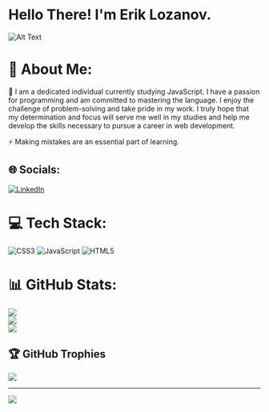 # Hello There! I'm Erik Lozanov.

![Alt Text](https://media4.giphy.com/media/qgQUggAC3Pfv687qPC/giphy.gif)

# 💫 About Me:
🌱 I am a dedicated individual currently studying JavaScript. I have a passion for programming and am committed to mastering the language. I enjoy the challenge of problem-solving and take pride in my work. I truly hope that my determination and focus will serve me well in my studies and help me develop the skills necessary to pursue a career in web development.<br>

⚡ Making mistakes are an essential part of learning.


## 🌐 Socials:
[![LinkedIn](https://img.shields.io/badge/LinkedIn-%230077B5.svg?logo=linkedin&logoColor=white)](https://linkedin.com/in/erik-lozanov-4a2649255) 

# 💻 Tech Stack:
![CSS3](https://img.shields.io/badge/css3-%231572B6.svg?style=for-the-badge&logo=css3&logoColor=white) ![JavaScript](https://img.shields.io/badge/javascript-%23323330.svg?style=for-the-badge&logo=javascript&logoColor=%23F7DF1E) ![HTML5](https://img.shields.io/badge/html5-%23E34F26.svg?style=for-the-badge&logo=html5&logoColor=white)
# 📊 GitHub Stats:
![](https://github-readme-stats.vercel.app/api?username=ErikLozanov&theme=dark&hide_border=true&include_all_commits=false&count_private=false)<br/>
![](https://github-readme-streak-stats.herokuapp.com/?user=ErikLozanov&theme=dark&hide_border=true)<br/>
![](https://github-readme-stats.vercel.app/api/top-langs/?username=ErikLozanov&theme=dark&hide_border=true&include_all_commits=false&count_private=false&layout=compact)

## 🏆 GitHub Trophies
![](https://github-profile-trophy.vercel.app/?username=ErikLozanov&theme=radical&no-frame=false&no-bg=true&margin-w=4)

---
[![](https://visitcount.itsvg.in/api?id=ErikLozanov&icon=0&color=0)](https://visitcount.itsvg.in)

